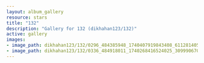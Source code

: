 ```yaml
---
layout: album_gallery
resource: stars
title: "132"
description: "Gallery for 132 (dikhahan123/132)"
active: gallery
images:
- image_path: dikhahan123/132/0296_484385948_1740407919843408_6112814052823539011_n.jpg
- image_path: dikhahan123/132/0336_484918011_1740268416524025_3099906706622419878_n.jpg
---
```

